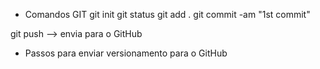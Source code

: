 * Comandos GIT
git init
git status
git add .
git commit -am "1st commit"

git push --> envia para o GitHub

* Passos para enviar versionamento para o GitHub
